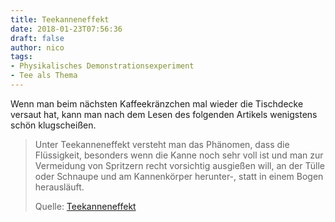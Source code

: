 ```yaml
---
title: Teekanneneffekt
date: 2018-01-23T07:56:36
draft: false
author: nico
tags: 
- Physikalisches Demonstrationsexperiment
- Tee als Thema
---
```


Wenn man beim nächsten Kaffeekränzchen mal wieder die Tischdecke versaut hat, kann man nach dem Lesen des folgenden Artikels wenigstens schön klugscheißen.

> Unter Teekanneneffekt versteht man das Phänomen, dass die Flüssigkeit,
> besonders wenn die Kanne noch sehr voll ist und man zur Vermeidung von
> Spritzern recht vorsichtig ausgießen will, an der Tülle oder Schnaupe und am
> Kannenkörper herunter-, statt in einem Bogen herausläuft.
>
> Quelle: [Teekanneneffekt](https://de.wikipedia.org/wiki/Teekanneneffekt)
